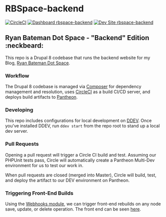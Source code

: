 # RBSpace-backend

[![CircleCI](https://circleci.com/gh/porkloin/rbspace-backend.svg?style=shield)](https://circleci.com/gh/porkloin/rbspace-backend)
[![Dashboard rbspace-backend](https://img.shields.io/badge/dashboard-rbspace_backend-yellow.svg)](https://dashboard.pantheon.io/sites/599d51e8-07e0-4a90-b7ed-f88f1f66b635#dev/code)
[![Dev Site rbspace-backend](https://img.shields.io/badge/site-rbspace_backend-blue.svg)](http://dev-rbspace-backend.pantheonsite.io/)

## Ryan Bateman Dot Space - "Backend" Edition :neckbeard:

This repo is a Drupal 8 codebase that runs the backend website for my Blog, [Ryan Bateman Dot Space](http://www.ryanbateman.space).

### Workflow

The Drupal 8 codebase is managed via [Composer](http://getcomposer.org) for dependency management and resolution, uses [CircleCI](http://circleci.com/) as a build CI/CD server, and deploys build artifacts to [Pantheon](https://pantheon.io/).

### Developing

This repo includes configurations for local development on [DDEV](http://ddev.readthedocs.io/). Once you've installed DDEV, run `ddev start` from the repo root to stand up a local dev server.

### Pull Requests

Opening a pull request will trigger a Circle CI build and test. Assuming our PHPUnit tests pass, Circle will automatically create a Pantheon Multi-Dev environment for us to test our work in.

When pull requests are closed (merged into Master), Circle will build, test, and deploy the artifact to our DEV environment on Pantheon.

### Triggering Front-End Builds

Using the [Webhooks module](https://www.drupal.org/project/webhooks), we can trigger front-end rebuilds on any node save, update, or delete operation. The front end can be seen [here](http://www.ryanbateman.space).